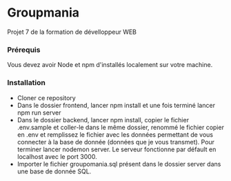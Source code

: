 # Groupmania #

  Projet 7 de la formation de dévelloppeur WEB 

### Prérequis ###

  Vous devez avoir Node et npm d'installés localement sur votre machine.

### Installation ###

- Cloner ce repository
- Dans le dossier frontend, lancer npm install et une fois terminé lancer npm run server
- Dans le dossier backend, lancer npm install, copier le fichier .env.sample et coller-le dans le même dossier, renommé le fichier copier en .env et remplissez le      fichier avec les données permettant de vous connecter à la base de donnée (données que je vous transmet). Pour terminer lancer nodemon server.
Le serveur fonctionne par défault en localhost avec le port 3000.
- Importer le fichier groupomania.sql présent dans le dossier server dans une base de donnée SQL.